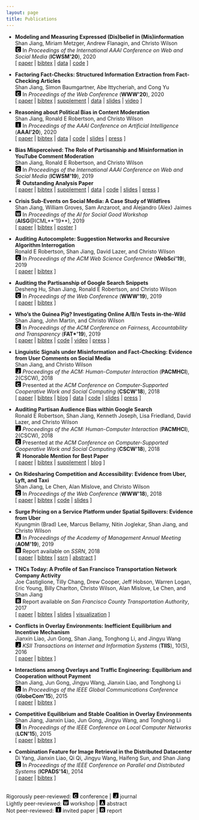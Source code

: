 ```yaml
---
layout: page
title: Publications
---
```

* **Modeling and Measuring Expressed (Dis)belief in (Mis)information**  
Shan Jiang, Miriam Metzger, Andrew Flanagin, and Christo Wilson  
<img src="../images/letters/c.svg" width="16"> In *Proceedings of the International AAAI Conference on Web and Social Media* (**ICWSM'20**), 2020  
\[ [paper](icwsm20_paper.pdf) \| [bibtex](icwsm20_bib.txt) \| [data](../resources/#misinformation) \| [code](https://github.com/printfoo/misinfo-cscw2018-icwsm2020) \] <!-- acceptance rate: 33/195=16.9% -->

* **Factoring Fact-Checks: Structured Information Extraction from Fact-Checking Articles**  
Shan Jiang, Simon Baumgartner, Abe Ittycheriah, and Cong Yu  
<img src="../images/letters/c.svg" width="16"> In *Proceedings of the Web Conference* (**WWW'20**), 2020  
\[ [paper](www20_paper.pdf) \| [bibtex](www20_bib.txt) \| [supplement](www20_supplement.pdf) \| [data](../resources/#fact-checks) \| [slides](www20_slides.pdf) \| [video](https://youtu.be/9Kp9GdItRjs) \] <!-- acceptance rate: 217/1,129=19.2% -->

* **Reasoning about Political Bias in Content Moderation**  
Shan Jiang, Ronald E Robertson, and Christo Wilson  
<img src="../images/letters/i.svg" width="16"> In *Proceedings of the AAAI Conference on Artificial Intelligence* (**AAAI'20**), 2020  
\[ [paper](aaai20_paper.pdf) \| [bibtex](aaai20_bib.txt) \| [data](../resources/#content-moderation) \| [code](https://github.com/printfoo/moderation-icwsm2019-aaai2020) \| [slides](aaai20_slides.pdf) \| [press](https://arstechnica.com/science/2020/02/researchers-have-already-tested-googles-algorithms-for-political-bias) \] <!-- invited to sister conference track: 16/16=100% -->

* **Bias Misperceived: The Role of Partisanship and Misinformation in YouTube Comment Moderation**  
Shan Jiang, Ronald E Robertson, and Christo Wilson  
<img src="../images/letters/c.svg" width="16"> In *Proceedings of the International AAAI Conference on Web and Social Media* (**ICWSM'19**), 2019  
<img src="../images/icons/medal.svg" width="16"> **Outstanding Analysis Paper** <!-- 1/238=0.4% -->  
\[ [paper](icwsm19_paper.pdf) \| [bibtex](icwsm19_bib.txt) \| [supplement](icwsm19_supplement.pdf) \| [data](../resources/#content-moderation) \| [code](https://github.com/printfoo/moderation-icwsm2019-aaai2020) \| [slides](icwsm19_slides.pdf)  \| [press](https://arstechnica.com/science/2020/02/researchers-have-already-tested-googles-algorithms-for-political-bias) \] <!-- acceptance rate: 51/238=21.4% -->  

* **Crisis Sub-Events on Social Media: A Case Study of Wildfires**  
Shan Jiang, William Groves, Sam Anzaroot, and Alejandro (Alex) Jaimes  
<img src="../images/letters/w.svg" width="16"> In *Proceedings of the AI for Social Good Workshop* (**AISG**@ICML**'19**), 2019  
\[ [paper](aisg19_paper.pdf) \| [bibtex](aisg19_bib.txt) \| [poster](aisg19_poster.pdf) \] <!-- oral presentation rate: 10/57=17.5% -->

* **Auditing Autocomplete: Suggestion Networks and Recursive Algorithm Interrogation**  
Ronald E Robertson, Shan Jiang, David Lazer, and Christo Wilson  
<img src="../images/letters/c.svg" width="16"> In *Proceedings of the ACM Web Science Conference* (**WebSci'19**), 2019  
\[ [paper](websci19_paper.pdf) \| [bibtex](websci19_bib.txt) \] <!-- acceptance rate: 31/130=23.8% --> 

* **Auditing the Partisanship of Google Search Snippets**  
Desheng Hu, Shan Jiang, Ronald E Robertson, and Christo Wilson  
<img src="../images/letters/c.svg" width="16"> In *Proceedings of the Web Conference* (**WWW'19**), 2019  
\[ [paper](www19_paper.pdf) \| [bibtex](www19_bib.txt) \] <!-- acceptance rate: 225/1,247=18.0% -->

* **Who’s the Guinea Pig? Investigating Online A/B/n Tests in-the-Wild**  
Shan Jiang, John Martin, and Christo Wilson  
<img src="../images/letters/c.svg" width="16"> In *Proceedings of the ACM Conference on Fairness, Accountability and Transparency* (**FAT\*'19**), 2019  
\[ [paper](fat19_paper.pdf) \| [bibtex](fat19_bib.txt) \| [code](https://github.com/printfoo/abtest-fat2019) \| [video](https://youtu.be/ZxknxkHiIkM) \| [press](https://www.fastcompany.com/90306916/were-all-being-manipulated-by-a-b-testing-all-the-time) \] <!-- acceptance rate: 39/162=24.1% -->

* **Linguistic Signals under Misinformation and Fact-Checking: Evidence from User Comments on Social Media**  
Shan Jiang, and Christo Wilson  
<img src="../images/letters/j.svg" width="16"> *Proceedings of the ACM: Human-Computer Interaction* (**PACMHCI**), 2(CSCW), 2018  
<img src="../images/letters/c.svg" width="16"> Presented at *the ACM Conference on Computer-Supported Cooperative Work and Social Computing* (**CSCW'18**), 2018  
\[ [paper](cscw18a_paper.pdf) \| [bibtex](cscw18a_bib.txt) \| [blog](https://medium.com/acm-cscw/people-get-touchy-about-misinformation-and-about-the-truth-too-9930563d96d8) \| [data](../resources/#misinformation) \| [code](https://github.com/printfoo/misinfo-cscw2018-icwsm2020) \| [slides](cscw18a_slides.pdf) \| [press](https://hopenothate.com/2018/10/21/extremism-is-on-the-ballot) \] <!-- acceptance rate: 185/722=25.6% -->

* **Auditing Partisan Audience Bias within Google Search**  
Ronald E Robertson, Shan Jiang, Kenneth Joseph, Lisa Friedland, David Lazer, and Christo Wilson  
<img src="../images/letters/j.svg" width="16"> *Proceedings of the ACM: Human-Computer Interaction* (**PACMHCI**), 2(CSCW), 2018  
<img src="../images/letters/c.svg" width="16"> Presented at *the ACM Conference on Computer-Supported Cooperative Work and Social Computing* (**CSCW'18**), 2018  
<img src="../images/icons/medal.svg" width="16"> **Honorable Mention for Best Paper** <!-- : 30/1,106=2.7% -->  
\[ [paper](cscw18b_paper.pdf) \| [bibtex](cscw18b_bib.txt) \| [supplement](cscw18b_supplement.pdf) \| [blog](https://medium.com/acm-cscw/is-it-the-algorithms-or-us-96d966aebbdb) \] <!-- acceptance rate: 185/722=25.6% -->  

* **On Ridesharing Competition and Accessibility: Evidence from Uber, Lyft, and Taxi**  
Shan Jiang, Le Chen, Alan Mislove, and Christo Wilson  
<img src="../images/letters/c.svg" width="16"> In *Proceedings of the Web Conference* (**WWW'18**), 2018  
\[ [paper](www18_paper.pdf) \| [bibtex](www18_bib.txt) \| [code](https://github.com/printfoo/ridesharing-www2018) \| [slides](www18_slides.pdf) \] <!-- acceptance rate: 171/1,155=14.8% -->

* **Surge Pricing on a Service Platform under Spatial Spillovers: Evidence from Uber**  
Kyungmin (Brad) Lee, Marcus Bellamy, Nitin Joglekar, Shan Jiang, and Christo Wilson  
<img src="../images/letters/a.svg" width="16"> In *Proceedings of the Academy of Management Annual Meeting* (**AOM'19**), 2019  
<img src="../images/letters/r.svg" width="16"> Report available on *SSRN*, 2018  
\[ [paper](ssrn18_paper.pdf) \| [bibtex](ssrn18_bib.txt) \| [ssrn](https://ssrn.com/abstract=3261811) \| [abstract](https://journals.aom.org/doi/abs/10.5465/AMBPP.2019.16279abstract) \]

* **TNCs Today: A Profile of San Francisco Transportation Network Company Activity**  
Joe Castiglione, Tilly Chang, Drew Cooper, Jeff Hobson, Warren Logan, Eric Young, Billy Charlton, Christo Wilson, Alan Mislove, Le Chen, and Shan Jiang  
<img src="../images/letters/r.svg" width="16"> Report available on *San Francisco County Transportation Authority*, 2017  
\[ [paper](sfcta17_paper.pdf) \| [bibtex](sfcta17_bib.txt) \| [slides](sfcta17_slides.pdf) \| [visualization](https://tncstoday.sfcta.org) \]

* **Conflicts in Overlay Environments: Inefficient Equilibrium and Incentive Mechanism**  
Jianxin Liao, Jun Gong, Shan Jiang, Tonghong Li, and Jingyu Wang  
<img src="../images/letters/j.svg" width="16"> *KSII Transactions on Internet and Information Systems* (**TIIS**), 10(5), 2016  
\[ [paper](tiis16_paper.pdf) \| [bibtex](tiis16_bib.txt) \]

* **Interactions among Overlays and Traffic Engineering: Equilibrium and Cooperation without Payment**  
Shan Jiang, Jun Gong, Jingyu Wang, Jianxin Liao, and Tonghong Li  
<img src="../images/letters/c.svg" width="16"> In *Proceedings of the IEEE Global Communications Conference* (**GlobeCom'15**), 2015  
\[ [paper](globecom15_paper.pdf) \| [bibtex](globecom15_bib.txt) \] <!-- acceptance rate: 915/2,614=35.0% -->

* **Competitive Equilibrium and Stable Coalition in Overlay Environments**  
Shan Jiang, Jianxin Liao, Jun Gong, Jingyu Wang, and Tonghong Li  
<img src="../images/letters/c.svg" width="16"> In *Proceedings of the IEEE Conference on Local Computer Networks* (**LCN'15**), 2015  
\[ [paper](lcn15_paper.pdf) \| [bibtex](lcn15_bib.txt) \] <!-- acceptance rate: 44/145=30.3% -->

* **Combination Feature for Image Retrieval in the Distributed Datacenter**   
Di Yang, Jianxin Liao, Qi Qi, Jingyu Wang, Haifeng Sun, and Shan Jiang  
<img src="../images/letters/c.svg" width="16"> In *Proceedings of the IEEE Conference on Parallel and Distributed Systems* (**ICPADS'14**), 2014  
\[ [paper](icpads14_paper.pdf) \| [bibtex](icpads14_bib.txt) \] <!-- acceptance rate: 96/322=29.8% -->

&nbsp;  
Rigorously peer-reviewed: <img src="../images/letters/c.svg" width="16"> conference \| <img src="../images/letters/j.svg" width="16"> journal  
Lightly peer-reviewed: <img src="../images/letters/w.svg" width="16"> workshop \| <img src="../images/letters/a.svg" width="16"> abstract  
Not peer-reviewed: <img src="../images/letters/i.svg" width="16"> invited paper \| <img src="../images/letters/r.svg" width="16"> report  
